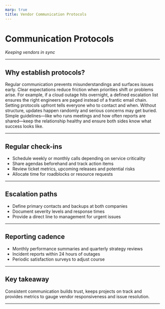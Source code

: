 ```yaml
---
marp: true
title: Vendor Communication Protocols
---
```


# Communication Protocols
*Keeping vendors in sync*

---

## Why establish protocols?

Regular communication prevents misunderstandings and surfaces issues early. Clear expectations reduce friction when priorities shift or problems arise. For example, if a cloud outage hits overnight, a defined escalation list ensures the right engineers are paged instead of a frantic email chain. Setting protocols upfront tells everyone who to contact and when. Without structure, updates happen randomly and serious concerns may get buried. Simple guidelines—like who runs meetings and how often reports are shared—keep the relationship healthy and ensure both sides know what success looks like.

---

## Regular check-ins

- Schedule weekly or monthly calls depending on service criticality
- Share agendas beforehand and track action items
- Review ticket metrics, upcoming releases and potential risks
- Allocate time for roadblocks or resource requests

---

## Escalation paths

- Define primary contacts and backups at both companies
- Document severity levels and response times
- Provide a direct line to management for urgent issues

---

## Reporting cadence

- Monthly performance summaries and quarterly strategy reviews
- Incident reports within 24 hours of outages
- Periodic satisfaction surveys to adjust course

---

## Key takeaway

Consistent communication builds trust, keeps projects on track and provides metrics to gauge vendor responsiveness and issue resolution.

---
